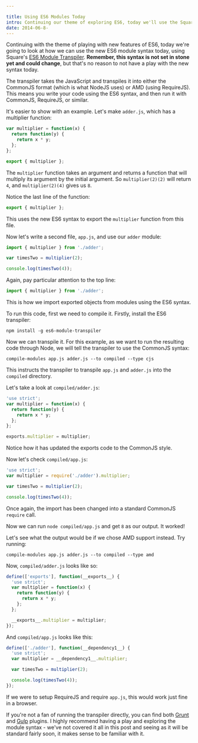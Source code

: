 ```yaml
---

title: Using ES6 Modules Today
intro: Continuing our theme of exploring ES6, today we'll use the Square ES6 transpiler to use the ES6 modules syntax in our applications today.
date: 2014-06-8-
---
```


Continuing with the theme of playing with new features of ES6, today we're going to look at how we can use the new ES6 module syntax today, using Square's [ES6 Module Transpiler](https://github.com/square/es6-module-transpiler). **Remember, this syntax is not set in stone yet and could change**, but that's no reason to not have a play with the new syntax today.

The transpiler takes the JavaScript and transpiles it into either the CommonJS format (which is what NodeJS uses) or AMD (using RequireJS). This means you write your code using the ES6 syntax, and then run it with CommonJS, RequireJS, or similar.

It's easier to show with an example. Let's make `adder.js`, which has a multiplier function:

```js
var multiplier = function(x) {
  return function(y) {
    return x * y;
  };
};

export { multiplier };
```

The `multiplier` function takes an argument and returns a function that will multiply its argument by the initial argument. So `multiplier(2)(2)` will return `4`, and `multiplier(2)(4)` gives us `8`.

Notice the last line of the function:

```js
export { multiplier };
```

This uses the new ES6 syntax to export the `multiplier` function from this file.

Now let's write a second file, `app.js`, and use our `adder` module:

```js
import { multiplier } from './adder';

var timesTwo = multiplier(2);

console.log(timesTwo(4));
```

Again, pay particular attention to the top line:

```js
import { multiplier } from './adder';
```

This is how we import exported objects from modules using the ES6 syntax.

To run this code, first we need to compile it. Firstly, install the ES6 transpiler:

```
npm install -g es6-module-transpiler
```

Now we can transpile it. For this example, as we want to run the resulting code through Node, we will tell the transpiler to use the CommonJS syntax:

```
compile-modules app.js adder.js --to compiled --type cjs
```

This instructs the transpiler to transpile `app.js` and `adder.js` into the `compiled` directory.

Let's take a look at `compiled/adder.js`:

```js
'use strict';
var multiplier = function(x) {
  return function(y) {
    return x * y;
  };
};

exports.multiplier = multiplier;
```

Notice how it has updated the exports code to the CommonJS style.

Now let's check `compiled/app.js`:

```js
'use strict';
var multiplier = require('./adder').multiplier;

var timesTwo = multiplier(2);

console.log(timesTwo(4));
```

Once again, the import has been changed into a standard CommonJS `require` call.

Now we can run `node compiled/app.js` and get `8` as our output. It worked!

Let's see what the output would be if we chose AMD support instead. Try running:

```
compile-modules app.js adder.js --to compiled --type amd
```

Now, `compiled/adder.js` looks like so:

```js
define(['exports'], function(__exports__) {
  'use strict';
  var multiplier = function(x) {
    return function(y) {
      return x * y;
    };
  };

  __exports__.multiplier = multiplier;
});
```

And `compiled/app.js` looks like this:

```js
define(['./adder'], function(__dependency1__) {
  'use strict';
  var multiplier = __dependency1__.multiplier;

  var timesTwo = multiplier(2);

  console.log(timesTwo(4));
});
```

If we were to setup RequireJS and require `app.js`, this would work just fine in a browser.

If you're not a fan of running the transpiler directly, you can find both [Grunt](https://github.com/joefiorini/grunt-es6-module-transpiler) and [Gulp](https://github.com/ryanseddon/gulp-es6-module-transpiler) plugins. I highly recommend having a play and exploring the module syntax - we've not covered it all in this post and seeing as it will be standard fairly soon, it makes sense to be familiar with it.
